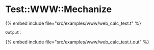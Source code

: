 # Test::WWW::Mechanize


{% embed include file="src/examples/www/web_calc_test.t" %}

```
Output:
```
{% embed include file="src/examples/www/web_calc_test.t.out" %}







